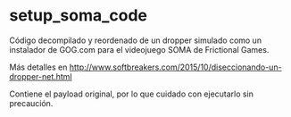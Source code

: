 # setup_soma_code
Código decompilado y reordenado de un dropper simulado como un instalador de GOG.com para el videojuego SOMA de Frictional Games.

Más detalles en http://www.softbreakers.com/2015/10/diseccionando-un-dropper-net.html

Contiene el payload original, por lo que cuidado con ejecutarlo sin precaución.

